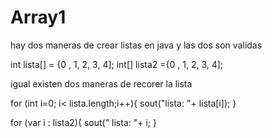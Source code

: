 # Array1

hay dos maneras de crear listas en java y las dos son validas

int lista[] = {0 , 1, 2, 3, 4];
int[] lista2 ={0 , 1, 2, 3, 4];

igual existen dos maneras de recorer la lista 

for (int i=0; i< lista.length;i++){
  sout("lista: "+ lista[i]);
  }
  
for (var i : lista2){
  sout(" lista: "+ i;
  }
